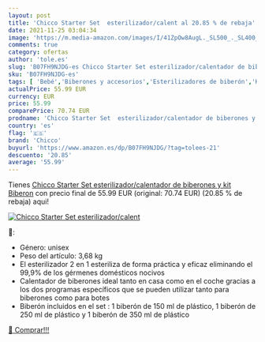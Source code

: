 ```yaml
---
layout: post
title: 'Chicco Starter Set  esterilizador/calent al 20.85 % de rebaja'
date: 2021-11-25 03:04:34
image: 'https://m.media-amazon.com/images/I/41ZpOw8AugL._SL500_._SL400_.jpg'
comments: true
category: ofertas
author: 'tole.es'
slug: 'B07FH9NJDG-es Chicco Starter Set esterilizador/calentador de biberones y...'
sku: 'B07FH9NJDG-es'
tags: [ 'Bebé','Biberones y accesorios','Esterilizadores de biberón','Kits de biberones','Lactancia y alimentación','biberon','biberones','chicco', ]
actualPrice: 55.99 EUR
currency: EUR
price: 55.99
comparePrice: 70.74 EUR
prodname: 'Chicco Starter Set  esterilizador/calentador de biberones y kit Biberon'
country: 'es'
flag: '🇪🇸'
brand: 'Chicco'
buyurl: 'https://www.amazon.es/dp/B07FH9NJDG/?tag=tolees-21'
descuento: '20.85'
average: '55.99'
---
```


Tienes [Chicco Starter Set  esterilizador/calentador de biberones y kit Biberon](https://www.amazon.es/dp/B07FH9NJDG/?tag=tolees-21) con precio final de  55.99 EUR (original: 70.74 EUR) (20.85 %  de rebaja) aqui!

[![Chicco Starter Set  esterilizador/calent](https://m.media-amazon.com/images/I/41ZpOw8AugL._SL500_._SL400_.jpg)](https://www.amazon.es/dp/B07FH9NJDG/?tag=tolees-21)

🔎:

- Género: unisex
- Peso del artículo: 3,68 kg
- El esterilizador 2 en 1 esteriliza de forma práctica y eficaz eliminando el 99,9% de los gérmenes domésticos nocivos
- Calentador de biberones ideal tanto en casa como en el coche gracias a los dos programas específicos que se pueden utilizar tanto para biberones como para botes
- Biberón incluidos en el set : 1 biberón de 150 ml de plástico, 1 biberón de 250 ml de plástico y 1 biberón de 350 ml de plástico

[🛒 Comprar!!!](https://www.amazon.es/dp/B07FH9NJDG/?tag=tolees-21)
